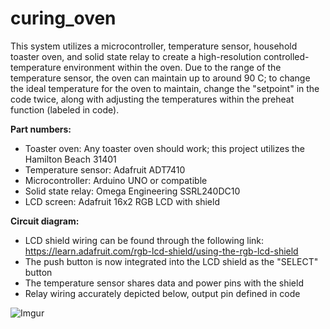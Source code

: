 # curing_oven
This system utilizes a microcontroller, temperature sensor, household toaster oven, and solid state relay to create a high-resolution controlled-temperature environment within the oven. Due to the range of the temperature sensor, the oven can maintain up to around 90 C; to change the ideal temperature for the oven to maintain, change the "setpoint" in the code twice, along with adjusting the temperatures within the preheat function (labeled in code).

**Part numbers:**
- Toaster oven: Any toaster oven should work; this project utilizes the Hamilton Beach 31401
- Temperature sensor: Adafruit ADT7410
- Microcontroller: Arduino UNO or compatible
- Solid state relay: Omega Engineering SSRL240DC10
- LCD screen: Adafruit 16x2 RGB LCD with shield

**Circuit diagram:**
- LCD shield wiring can be found through the following link: https://learn.adafruit.com/rgb-lcd-shield/using-the-rgb-lcd-shield
- The push button is now integrated into the LCD shield as the "SELECT" button
- The temperature sensor shares  data and power pins with the shield
- Relay wiring accurately depicted below, output pin defined in code

![Imgur](https://i.imgur.com/ZhhKUME.png)
